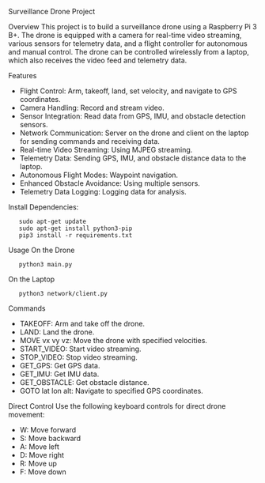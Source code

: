 Surveillance Drone Project

Overview
This project is to build a surveillance drone using a Raspberry Pi 3 B+. The drone is equipped with a camera for real-time video streaming, various sensors for telemetry data, and a flight controller for autonomous and manual control. The drone can be controlled wirelessly from a laptop, which also receives the video feed and telemetry data.

Features
- Flight Control: Arm, takeoff, land, set velocity, and navigate to GPS coordinates.
- Camera Handling: Record and stream video.
- Sensor Integration: Read data from GPS, IMU, and obstacle detection sensors.
- Network Communication: Server on the drone and client on the laptop for sending commands and receiving data.
- Real-time Video Streaming: Using MJPEG streaming.
- Telemetry Data: Sending GPS, IMU, and obstacle distance data to the laptop.
- Autonomous Flight Modes: Waypoint navigation.
- Enhanced Obstacle Avoidance: Using multiple sensors.
- Telemetry Data Logging: Logging data for analysis.


Install Dependencies:
```
   sudo apt-get update
   sudo apt-get install python3-pip
   pip3 install -r requirements.txt
```

Usage
On the Drone
```
   python3 main.py
```

On the Laptop
```
   python3 network/client.py
```

Commands
- TAKEOFF: Arm and take off the drone.
- LAND: Land the drone.
- MOVE vx vy vz: Move the drone with specified velocities.
- START_VIDEO: Start video streaming.
- STOP_VIDEO: Stop video streaming.
- GET_GPS: Get GPS data.
- GET_IMU: Get IMU data.
- GET_OBSTACLE: Get obstacle distance.
- GOTO lat lon alt: Navigate to specified GPS coordinates.

Direct Control
Use the following keyboard controls for direct drone movement:
- W: Move forward
- S: Move backward
- A: Move left
- D: Move right
- R: Move up
- F: Move down

